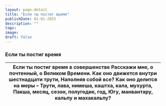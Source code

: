 ```yaml
---
layout: page-detail
title: "Если ты постиг время"
publishDate: 01-01-2025
description: ""
tags:
image:
draft: false
---
```


### Если ты постиг время

| Если ты постиг время в совершенстве  Расскажи мне, о почтенный, о Великом Времени.  Как оно движется внутри шестнадцати трути,  Наполняя собой все?  Как оно делится на меры –  Трути, лава, нимеша, каштха, кала, мухурта,  Пакша, месяц, сезон, полугодие, год,  Югу, манвантару, кальпу и махакальпу? |
| -------------------------------------------------------------------------------------------------------------------------------------------------------------------------------------------------------------------------------------------------------------------------------------------------------- |
  
  
